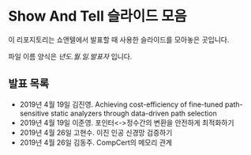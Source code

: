 # Show And Tell 슬라이드 모음

이 리포지토리는 쇼앤텔에서 발표할 때 사용한 슬라이드를 모아놓은 곳입니다.

파일 이름 양식은 _년도.월.일.발표자_ 입니다.

## 발표 목록

- 2019년 4월 19일 김진영. Achieving cost-efficiency of fine-tuned path-sensitive static analyzers through data-driven path selection
- 2019년 4월 19일 이준영. 포인터<->정수간의 변환을 안전하게 최적화하기
- 2019년 4월 26일 고현수. 이진 인공 신경망 검증하기
- 2019년 4월 26일 김동주. CompCert의 메모리 관계
